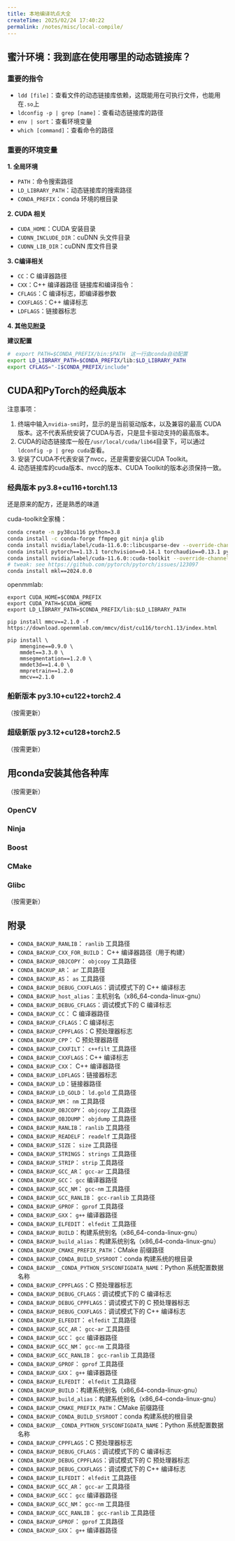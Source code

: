```yaml
---
title: 本地编译坑点大全
createTime: 2025/02/24 17:40:22
permalink: /notes/misc/local-compile/
---
```


## 蜜汁环境：我到底在使用哪里的动态链接库？

### 重要的指令

- `ldd [file]`：查看文件的动态链接库依赖，这既能用在可执行文件，也能用在`.so`上
- `ldconfig -p | grep [name]`：查看动态链接库的路径
- `env | sort`：查看环境变量
- `which [command]`：查看命令的路径

### 重要的环境变量

**1. 全局环境**
- `PATH`：命令搜索路径
- `LD_LIBRARY_PATH`：动态链接库的搜索路径
- `CONDA_PREFIX`：conda 环境的根目录

**2. CUDA 相关**
- `CUDA_HOME`：CUDA 安装目录
- `CUDNN_INCLUDE_DIR`：cuDNN 头文件目录
- `CUDNN_LIB_DIR`：cuDNN 库文件目录

**3. C编译相关**
- `CC`：C 编译器路径
- `CXX`：C++ 编译器路径
链接库和编译指令：
- `CFLAGS`：C 编译标志，即编译器参数
- `CXXFLAGS`：C++ 编译标志
- `LDFLAGS`：链接器标志

**4. 其他见[附录](#附录)**

**建议配置**

```bash
#　export PATH=$CONDA_PREFIX/bin:$PATH　这一行由conda自动配置
export LD_LIBRARY_PATH=$CONDA_PREFIX/lib:$LD_LIBRARY_PATH
export CFLAGS="-I$CONDA_PREFIX/include"
```

## CUDA和PyTorch的经典版本

注意事项：

1. 终端中输入`nvidia-smi`时，显示的是当前驱动版本，以及兼容的最高 CUDA 版本。这不代表系统安装了CUDA与否，只是显卡驱动支持的最高版本。
2. CUDA的动态链接库一般在`/usr/local/cuda/lib64`目录下，可以通过`ldconfig -p | grep cuda`查看。
3. 安装了CUDA不代表安装了nvcc，还是需要安装CUDA Toolkit。
4. 动态链接库的cuda版本、nvcc的版本、CUDA Toolkit的版本必须保持一致。


### 经典版本 py3.8+cu116+torch1.13

还是原来的配方，还是熟悉的味道

cuda-toolkit全家桶：

```bash
conda create -n py38cu116 python=3.8
conda install -c conda-forge ffmpeg git ninja glib
conda install nvidia/label/cuda-11.6.0::libcusparse-dev --override-channels
conda install pytorch==1.13.1 torchvision==0.14.1 torchaudio==0.13.1 pytorch-cuda=11.6 -c pytorch -c nvidia
conda install nvidia/label/cuda-11.6.0::cuda-toolkit --override-channels
# tweak: see https://github.com/pytorch/pytorch/issues/123097
conda install mkl==2024.0.0
```

openmmlab:
```
export CUDA_HOME=$CONDA_PREFIX
export CUDA_PATH=$CUDA_HOME
export LD_LIBRARY_PATH=$CONDA_PREFIX/lib:$LD_LIBRARY_PATH

pip install mmcv==2.1.0 -f https://download.openmmlab.com/mmcv/dist/cu116/torch1.13/index.html

pip install \
    mmengine==0.9.0 \
    mmdet==3.3.0 \
    mmsegmentation==1.2.0 \
    mmdet3d==1.4.0 \
    mmpretrain==1.2.0
    mmcv==2.1.0
```

### 船新版本 py3.10+cu122+torch2.4

（按需更新）

### 超级新版 py3.12+cu128+torch2.5

（按需更新）

## 用conda安装其他各种库

（按需更新）

### OpenCV

### Ninja

### Boost 

### CMake

### Glibc

（按需更新）

## 附录

- `CONDA_BACKUP_RANLIB`： `ranlib` 工具路径
- `CONDA_BACKUP_CXX_FOR_BUILD`： C++ 编译器路径（用于构建）
- `CONDA_BACKUP_OBJCOPY`： `objcopy` 工具路径
- `CONDA_BACKUP_AR`： `ar` 工具路径
- `CONDA_BACKUP_AS`： `as` 工具路径
- `CONDA_BACKUP_DEBUG_CXXFLAGS`：调试模式下的 C++ 编译标志
- `CONDA_BACKUP_host_alias`：主机别名（x86_64-conda-linux-gnu）
- `CONDA_BACKUP_DEBUG_CFLAGS`：调试模式下的 C 编译标志
- `CONDA_BACKUP_CC`： C 编译器路径
- `CONDA_BACKUP_CFLAGS`：C 编译标志
- `CONDA_BACKUP_CPPFLAGS`：C 预处理器标志
- `CONDA_BACKUP_CPP`： C 预处理器路径
- `CONDA_BACKUP_CXXFILT`： `c++filt` 工具路径
- `CONDA_BACKUP_CXXFLAGS`：C++ 编译标志
- `CONDA_BACKUP_CXX`： C++ 编译器路径
- `CONDA_BACKUP_LDFLAGS`：链接器标志
- `CONDA_BACKUP_LD`：链接器路径
- `CONDA_BACKUP_LD_GOLD`： `ld.gold` 工具路径
- `CONDA_BACKUP_NM`： `nm` 工具路径
- `CONDA_BACKUP_OBJCOPY`： `objcopy` 工具路径
- `CONDA_BACKUP_OBJDUMP`： `objdump` 工具路径
- `CONDA_BACKUP_RANLIB`： `ranlib` 工具路径
- `CONDA_BACKUP_READELF`： `readelf` 工具路径
- `CONDA_BACKUP_SIZE`： `size` 工具路径
- `CONDA_BACKUP_STRINGS`： `strings` 工具路径
- `CONDA_BACKUP_STRIP`： `strip` 工具路径
- `CONDA_BACKUP_GCC_AR`： `gcc-ar` 工具路径
- `CONDA_BACKUP_GCC`： `gcc` 编译器路径
- `CONDA_BACKUP_GCC_NM`： `gcc-nm` 工具路径
- `CONDA_BACKUP_GCC_RANLIB`： `gcc-ranlib` 工具路径
- `CONDA_BACKUP_GPROF`： `gprof` 工具路径
- `CONDA_BACKUP_GXX`： `g++` 编译器路径
- `CONDA_BACKUP_ELFEDIT`： `elfedit` 工具路径
- `CONDA_BACKUP_BUILD`：构建系统别名（x86_64-conda-linux-gnu）
- `CONDA_BACKUP_build_alias`：构建系统别名（x86_64-conda-linux-gnu）
- `CONDA_BACKUP_CMAKE_PREFIX_PATH`：CMake 前缀路径
- `CONDA_BACKUP_CONDA_BUILD_SYSROOT`：conda 构建系统的根目录
- `CONDA_BACKUP__CONDA_PYTHON_SYSCONFIGDATA_NAME`：Python 系统配置数据名称
- `CONDA_BACKUP_CPPFLAGS`：C 预处理器标志
- `CONDA_BACKUP_DEBUG_CFLAGS`：调试模式下的 C 编译标志
- `CONDA_BACKUP_DEBUG_CPPFLAGS`：调试模式下的 C 预处理器标志
- `CONDA_BACKUP_DEBUG_CXXFLAGS`：调试模式下的 C++ 编译标志
- `CONDA_BACKUP_ELFEDIT`： `elfedit` 工具路径
- `CONDA_BACKUP_GCC_AR`： `gcc-ar` 工具路径
- `CONDA_BACKUP_GCC`： `gcc` 编译器路径
- `CONDA_BACKUP_GCC_NM`： `gcc-nm` 工具路径
- `CONDA_BACKUP_GCC_RANLIB`： `gcc-ranlib` 工具路径
- `CONDA_BACKUP_GPROF`： `gprof` 工具路径
- `CONDA_BACKUP_GXX`： `g++` 编译器路径
- `CONDA_BACKUP_ELFEDIT`： `elfedit` 工具路径
- `CONDA_BACKUP_BUILD`：构建系统别名（x86_64-conda-linux-gnu）
- `CONDA_BACKUP_build_alias`：构建系统别名（x86_64-conda-linux-gnu）
- `CONDA_BACKUP_CMAKE_PREFIX_PATH`：CMake 前缀路径
- `CONDA_BACKUP_CONDA_BUILD_SYSROOT`：conda 构建系统的根目录
- `CONDA_BACKUP__CONDA_PYTHON_SYSCONFIGDATA_NAME`：Python 系统配置数据名称
- `CONDA_BACKUP_CPPFLAGS`：C 预处理器标志
- `CONDA_BACKUP_DEBUG_CFLAGS`：调试模式下的 C 编译标志
- `CONDA_BACKUP_DEBUG_CPPFLAGS`：调试模式下的 C 预处理器标志
- `CONDA_BACKUP_DEBUG_CXXFLAGS`：调试模式下的 C++ 编译标志
- `CONDA_BACKUP_ELFEDIT`： `elfedit` 工具路径
- `CONDA_BACKUP_GCC_AR`： `gcc-ar` 工具路径
- `CONDA_BACKUP_GCC`： `gcc` 编译器路径
- `CONDA_BACKUP_GCC_NM`： `gcc-nm` 工具路径
- `CONDA_BACKUP_GCC_RANLIB`： `gcc-ranlib` 工具路径
- `CONDA_BACKUP_GPROF`： `gprof` 工具路径
- `CONDA_BACKUP_GXX`： `g++` 编译器路径